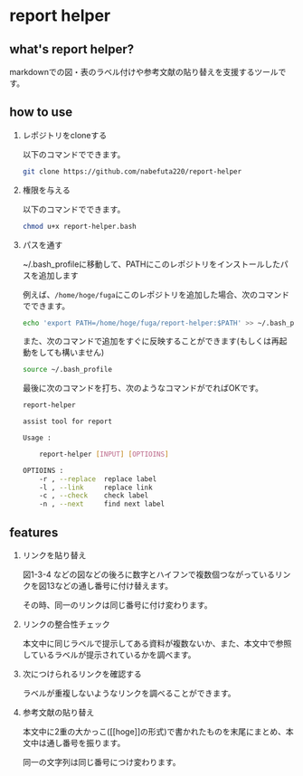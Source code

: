 # report helper

## what's report helper?

markdownでの図・表のラベル付けや参考文献の貼り替えを支援するツールです。


## how to use

1. レポジトリをcloneする

    以下のコマンドでできます。

    ```bash
    git clone https://github.com/nabefuta220/report-helper
    ```

2. 権限を与える

    以下のコマンドでできます。

    ```bash
    chmod u+x report-helper.bash
    ```


3. パスを通す


    ~/.bash_profileに移動して、PATHにこのレポジトリをインストールしたパスを追加します

    例えば、`/home/hoge/fuga`にこのレポジトリを追加した場合、次のコマンドでできます。

    ```bash
    echo 'export PATH=/home/hoge/fuga/report-helper:$PATH' >> ~/.bash_profile
    ```

    また、次のコマンドで追加をすぐに反映することができます(もしくは再起動をしても構いません)

    ```bash
    source ~/.bash_profile
    ```

    最後に次のコマンドを打ち、次のようなコマンドがでればOKです。

    ```bash
    report-helper

    assist tool for report

    Usage : 

        report-helper [INPUT] [OPTIOINS] 

    OPTIOINS :
        -r , --replace  replace label
        -l , --link     replace link
        -c , --check    check label
        -n , --next     find next label
    ```



## features

1. リンクを貼り替え

    図1-3-4 などの図などの後ろに数字とハイフンで複数個つながっているリンクを図13などの通し番号に付け替えます。

    その時、同一のリンクは同じ番号に付け変わります。

2. リンクの整合性チェック

    本文中に同じラベルで提示してある資料が複数ないか、また、本文中で参照しているラベルが提示されているかを調べます。

3. 次につけられるリンクを確認する

    ラベルが重複しないようなリンクを調べることができます。

4. 参考文献の貼り替え

    本文中に2重の大かっこ([[hoge]]の形式)で書かれたものを末尾にまとめ、本文中は通し番号を振ります。

    同一の文字列は同じ番号につけ変わります。